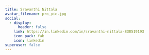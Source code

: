 ```yaml
---
title: Sravanthi Nittala
avatar_filename: pro_pic.jpg
social:
  - display:
      header: false
    link: https://in.linkedin.com/in/sravanthi-nittala-838519193
    icon_pack: fab
    icon: linkedin
superuser: false
---
```

